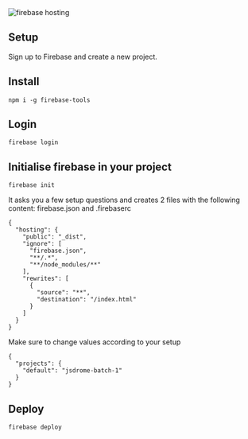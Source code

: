 <img src="https://firebasestorage.googleapis.com/v0/b/jsdrome.appspot.com/o/firebase_head-750x354.png?alt=media&token=c461a29c-7716-42ec-8d9d-20a55503404f" title="firebase hosting" class="post-first-image" />

## Setup

Sign up to Firebase and create a new project.


## Install

`npm i -g firebase-tools`


## Login

`firebase login`

## Initialise firebase in your project

`firebase init`

It asks you a few setup questions and creates 2 files with the following content: firebase.json and .firebaserc

    {
      "hosting": {
        "public": "_dist",
        "ignore": [
          "firebase.json",
          "**/.*",
          "**/node_modules/**"
        ],
        "rewrites": [
          {
            "source": "**",
            "destination": "/index.html"
          }
        ]
      }
    }

Make sure to change values according to your setup

    {
      "projects": {
        "default": "jsdrome-batch-1"
      }
    }

## Deploy

`firebase deploy`